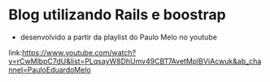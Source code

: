 # Blog utilizando Rails e boostrap
* desenvolvido a partir da playlist do Paulo Melo no youtube

link:https://www.youtube.com/watch?v=rCwMlbpC7dU&list=PLqsayW8DhUmv49CBT7AvetMplBViAcwuk&ab_channel=PauloEduardoMelo
